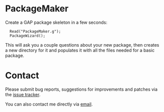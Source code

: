PackageMaker
============

Create a GAP package skeleton in a few seconds:
```
  Read("PackageMaker.g");
  PackageWizard();
```
This will ask you a couple questions about your new package, then
creates a new directory for it and populates it with all the files
needed for a basic package.

# Contact

Please submit bug reports, suggestions for improvements and patches via
the [issue tracker](https://github.com/fingolfin/PackageMaker/issues).

You can also contact me directly via [email](max@quendi.de).

